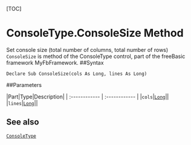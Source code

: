 [TOC]
# ConsoleType.ConsoleSize Method
 Set console size (total number of columns, total number of rows)
`ConsoleSize` is method of the ConsoleType control, part of the freeBasic framework MyFbFramework.
##Syntax
```freeBasic
Declare Sub ConsoleSize(cols As Long, lines As Long)
```

##Parameters

|Part|Type|Description|
| :------------ | :------------ |
|`cols`|[`Long`]("https://www.freebasic.net/wiki/KeyPgLong")||
|`lines`|[`Long`]("https://www.freebasic.net/wiki/KeyPgLong")||
## See also
[`ConsoleType`](ConsoleType.md)

